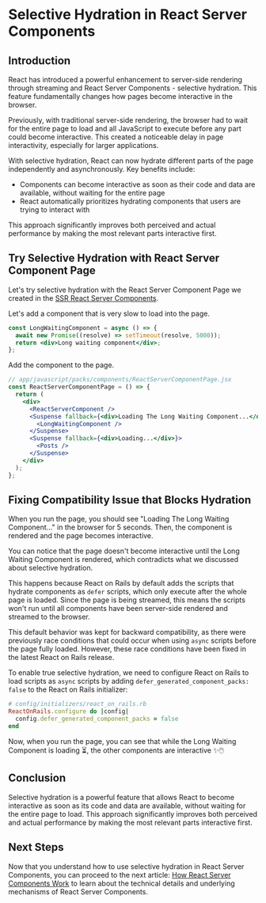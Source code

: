# Selective Hydration in React Server Components

## Introduction

React has introduced a powerful enhancement to server-side rendering through streaming and React Server Components - selective hydration. This feature fundamentally changes how pages become interactive in the browser.

Previously, with traditional server-side rendering, the browser had to wait for the entire page to load and all JavaScript to execute before any part could become interactive. This created a noticeable delay in page interactivity, especially for larger applications.

With selective hydration, React can now hydrate different parts of the page independently and asynchronously. Key benefits include:

- Components can become interactive as soon as their code and data are available, without waiting for the entire page
- React automatically prioritizes hydrating components that users are trying to interact with

This approach significantly improves both perceived and actual performance by making the most relevant parts interactive first.

## Try Selective Hydration with React Server Component Page

Let's try selective hydration with the React Server Component Page we created in the [SSR React Server Components](./ssr-react-server-components.md).

Let's add a component that is very slow to load into the page.

```jsx
const LongWaitingComponent = async () => {
  await new Promise((resolve) => setTimeout(resolve, 5000));
  return <div>Long waiting component</div>;
};
```

Add the component to the page.

```jsx
// app/javascript/packs/components/ReactServerComponentPage.jsx
const ReactServerComponentPage = () => {
  return (
    <div>
      <ReactServerComponent />
      <Suspense fallback={<div>Loading The Long Waiting Component...</div>}>
        <LongWaitingComponent />
      </Suspense>
      <Suspense fallback={<div>Loading...</div>}>
        <Posts />
      </Suspense>
    </div>
  );
};
```

## Fixing Compatibility Issue that Blocks Hydration

When you run the page, you should see "Loading The Long Waiting Component..." in the browser for 5 seconds. Then, the component is rendered and the page becomes interactive.

You can notice that the page doesn't become interactive until the Long Waiting Component is rendered, which contradicts what we discussed about selective hydration.

This happens because React on Rails by default adds the scripts that hydrate components as `defer` scripts, which only execute after the whole page is loaded. Since the page is being streamed, this means the scripts won't run until all components have been server-side rendered and streamed to the browser.

This default behavior was kept for backward compatibility, as there were previously race conditions that could occur when using `async` scripts before the page fully loaded. However, these race conditions have been fixed in the latest React on Rails release.

To enable true selective hydration, we need to configure React on Rails to load scripts as `async` scripts by adding `defer_generated_component_packs: false` to the React on Rails initializer:

```ruby
# config/initializers/react_on_rails.rb
ReactOnRails.configure do |config|
  config.defer_generated_component_packs = false
end
```

Now, when you run the page, you can see that while the Long Waiting Component is loading ⏳, the other components are interactive ✨🖱️

## Conclusion

Selective hydration is a powerful feature that allows React to become interactive as soon as its code and data are available, without waiting for the entire page to load. This approach significantly improves both perceived and actual performance by making the most relevant parts interactive first.

## Next Steps

Now that you understand how to use selective hydration in React Server Components, you can proceed to the next article: [How React Server Components Work](how-react-server-components-work.md) to learn about the technical details and underlying mechanisms of React Server Components.
